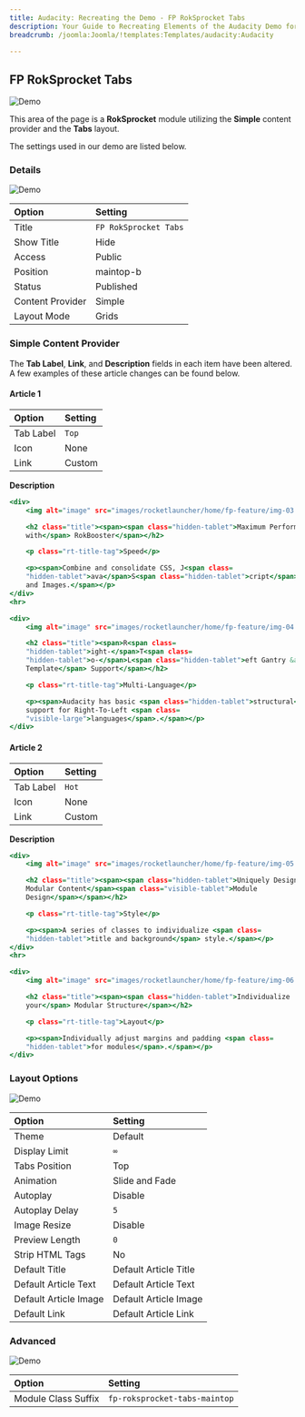 ```yaml
---
title: Audacity: Recreating the Demo - FP RokSprocket Tabs
description: Your Guide to Recreating Elements of the Audacity Demo for Joomla
breadcrumb: /joomla:Joomla/!templates:Templates/audacity:Audacity

---
```


FP RokSprocket Tabs
-----

![Demo](assets/demo_8.jpeg)

This area of the page is a **RokSprocket** module utilizing the **Simple** content provider and the **Tabs** layout.

The settings used in our demo are listed below.

### Details

![Demo](assets/demo_8a.jpeg)

| Option           | Setting               |
| :--------------- | :-------------------- |
| Title            | `FP RokSprocket Tabs` |
| Show Title       | Hide                  |
| Access           | Public                |
| Position         | maintop-b             |
| Status           | Published             |
| Content Provider | Simple                |
| Layout Mode      | Grids                 |

### Simple Content Provider

The **Tab Label**, **Link**, and **Description** fields in each item have been altered. A few examples of these article changes can be found below.

#### Article 1

| Option    | Setting |
| :-----    | :-----  |
| Tab Label | `Top`   |
| Icon      | None    |
| Link      | Custom  |

**Description**

~~~ .html
<div>
    <img alt="image" src="images/rocketlauncher/home/fp-feature/img-03.jpg">

    <h2 class="title"><span><span class="hidden-tablet">Maximum Performance
    with</span> RokBooster</span></h2>

    <p class="rt-title-tag">Speed</p>

    <p><span>Combine and consolidate CSS, J<span class=
    "hidden-tablet">ava</span>S<span class="hidden-tablet">cript</span>, Fonts
    and Images.</span></p>
</div>
<hr>

<div>
    <img alt="image" src="images/rocketlauncher/home/fp-feature/img-04.jpg">

    <h2 class="title"><span>R<span class=
    "hidden-tablet">ight-</span>T<span class=
    "hidden-tablet">o-</span>L<span class="hidden-tablet">eft Gantry &amp;
    Template</span> Support</span></h2>

    <p class="rt-title-tag">Multi-Language</p>

    <p><span>Audacity has basic <span class="hidden-tablet">structural</span>
    support for Right-To-Left <span class=
    "visible-large">languages</span>.</span></p>
</div>
~~~

#### Article 2

| Option    | Setting |
| :-----    | :-----  |
| Tab Label | `Hot`   |
| Icon      | None    |
| Link      | Custom  |

**Description**

~~~ .html
<div>
    <img alt="image" src="images/rocketlauncher/home/fp-feature/img-05.jpg">

    <h2 class="title"><span><span class="hidden-tablet">Uniquely Design your
    Modular Content</span><span class="visible-tablet">Module
    Design</span></span></h2>

    <p class="rt-title-tag">Style</p>

    <p><span>A series of classes to individualize <span class=
    "hidden-tablet">title and background</span> style.</span></p>
</div>
<hr>

<div>
    <img alt="image" src="images/rocketlauncher/home/fp-feature/img-06.jpg">

    <h2 class="title"><span><span class="hidden-tablet">Individualize
    your</span> Modular Structure</span></h2>

    <p class="rt-title-tag">Layout</p>

    <p><span>Individually adjust margins and padding <span class=
    "hidden-tablet">for modules</span>.</span></p>
</div>
~~~

### Layout Options

![Demo](assets/demo_8b.jpeg)

| Option                | Setting               |
| :-------------------- | :-------------------- |
| Theme                 | Default               |
| Display Limit         | `∞`                   |
| Tabs Position         | Top                   |
| Animation             | Slide and Fade        |
| Autoplay              | Disable               |
| Autoplay Delay        | `5`                   |
| Image Resize          | Disable               |
| Preview Length        | `0`                   |
| Strip HTML Tags       | No                    |
| Default Title         | Default Article Title |
| Default Article Text  | Default Article Text  |
| Default Article Image | Default Article Image |
| Default Link          | Default Article Link  |

### Advanced

![Demo](assets/demo_8c.jpeg)

| Option              | Setting                       |
| :------------------ | :--------------------         |
| Module Class Suffix | `fp-roksprocket-tabs-maintop` |

